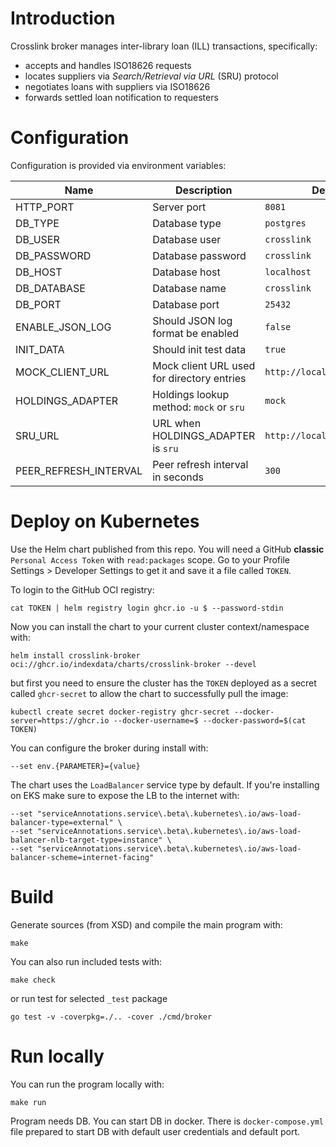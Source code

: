 # Introduction

Crosslink broker manages inter-library loan (ILL) transactions, specifically:

* accepts and handles ISO18626 requests
* locates suppliers via _Search/Retrieval via URL_ (SRU) protocol
* negotiates loans with suppliers via ISO18626
* forwards settled loan notification to requesters

# Configuration

Configuration is provided via environment variables:

| Name                  | Description                                 | Default value                     |
|-----------------------|---------------------------------------------|-----------------------------------|
| HTTP_PORT             | Server port                                 | `8081`                            |
| DB_TYPE               | Database type                               | `postgres`                        |
| DB_USER               | Database user                               | `crosslink`                       |
| DB_PASSWORD           | Database password                           | `crosslink`                       |
| DB_HOST               | Database host                               | `localhost`                       |
| DB_DATABASE           | Database name                               | `crosslink`                       |
| DB_PORT               | Database port                               | `25432`                           |
| ENABLE_JSON_LOG       | Should JSON log format be enabled           | `false`                           |
| INIT_DATA             | Should init test data                       | `true`                            |
| MOCK_CLIENT_URL       | Mock client URL used for directory entries  | `http://localhost:19083/iso18626` |
| HOLDINGS_ADAPTER      | Holdings lookup method: `mock` or `sru`     | `mock`                            |
| SRU_URL               | URL when HOLDINGS_ADAPTER is `sru`          | `http://localhost:8081/sru`       |
| PEER_REFRESH_INTERVAL | Peer refresh interval in seconds            | `300`                             |

# Deploy on Kubernetes

Use the Helm chart published from this repo. You will need a GitHub __classic__
`Personal Access Token` with `read:packages` scope.
Go to your Profile Settings > Developer Settings to get it and save it a file called `TOKEN`.

To login to the GitHub OCI registry:

    cat TOKEN | helm registry login ghcr.io -u $ --password-stdin

Now you can install the chart to your current cluster context/namespace with:

```
helm install crosslink-broker oci://ghcr.io/indexdata/charts/crosslink-broker --devel
```

but first you need to ensure the cluster has the `TOKEN` deployed as a secret called
`ghcr-secret` to allow the chart to successfully pull the image:

```
kubectl create secret docker-registry ghcr-secret --docker-server=https://ghcr.io --docker-username=$ --docker-password=$(cat TOKEN)
```

You can configure the broker during install with:

```
--set env.{PARAMETER}={value}
```

The chart uses the `LoadBalancer` service type by default. If you're installing on EKS make sure to expose the LB to the internet with:

```
--set "serviceAnnotations.service\.beta\.kubernetes\.io/aws-load-balancer-type=external" \
--set "serviceAnnotations.service\.beta\.kubernetes\.io/aws-load-balancer-nlb-target-type=instance" \
--set "serviceAnnotations.service\.beta\.kubernetes\.io/aws-load-balancer-scheme=internet-facing"
```

# Build

Generate sources (from XSD) and compile the main program with:

```
make
```

You can also run included tests with:

```
make check
```

or run test for selected `_test` package

```
go test -v -coverpkg=./.. -cover ./cmd/broker
```

# Run locally

You can run the program locally with:

```
make run
```

Program needs DB. You can start DB in docker. 
There is `docker-compose.yml` file prepared to start DB with default user credentials and default port.

